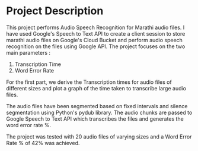 # Project Description

This project performs Audio Speech Recognition for Marathi audio files.
I have used Google's Speech to Text API to create a client session to store marathi audio files on Google's Cloud Bucket and perform audio speech recognition on the files using Google API. 
The project focuses on the two main parameters :
1) Transcription Time
2) Word Error Rate

For the first part, we derive the Transcription times for audio files of different sizes and plot a graph of the time taken to transcribe large audio files.

The audio files have been segmented based on fixed intervals and silence segmentation using Python's pydub library. The audio chunks are passed to Google Speech to Text API which transcribes the files and generates the word error rate %.

The project was tested with 20 audio files of varying sizes and a Word Error Rate % of 42% was achieved.